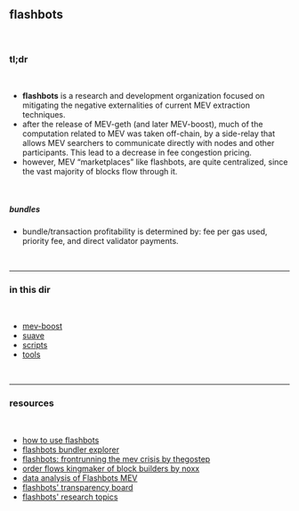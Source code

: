 ## flashbots

<br>

### tl;dr

<br>

* **flashbots** is a research and development organization focused on mitigating the negative externalities of current MEV extraction techniques.
* after the release of MEV-geth (and later MEV-boost), much of the computation related to MEV was taken off-chain, by a side-relay that allows MEV searchers to communicate directly with nodes and other participants. This lead to a decrease in fee congestion pricing.
* however, MEV “marketplaces” like flashbots, are quite centralized, since the vast majority of blocks flow through it.

<br>

##### bundles

* bundle/transaction profitability is determined by: fee per gas used, priority fee, and direct validator payments.


<br>

----

### in this dir

<br>


* [mev-boost](mev-boost)
* [suave](suave)
* [scripts](scripts)
* [tools](tools)




<br>

---

### resources

<br>

- [how to use flashbots](https://cryptomarketpool.com/how-to-use-flashbots/)
- [flashbots bundler explorer](https://flashbots-explorer.marto.lol/)
- [flashbots: frontrunning the mev crisis by thegostep](https://ethresear.ch/t/flashbots-frontrunning-the-mev-crisis/8251)
- [order flows kingmaker of block builders by noxx](https://noxx.substack.com/p/order-flows-kingmaker-of-the-block)
- [data analysis of Flashbots MEV](https://github.com/ivanmolto/mev-flashbots-unleashed)
- [flashbots' transparency board](https://transparency.flashbots.net/)
- [flashbots' research topics](https://github.com/flashbots/mev-research)



